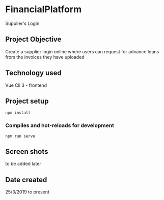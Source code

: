 # FinancialPlatform
Supplier's Login
## Project Objective
Create a supplier login online where users can request for advance loans from the invoices they have uploaded
## Technology used
Vue Cli 3 - frontend
## Project setup
```
npm install
```

### Compiles and hot-reloads for development
```
npm run serve
```
## Screen shots
to be added later 
## Date created
25/3/2019 to present
